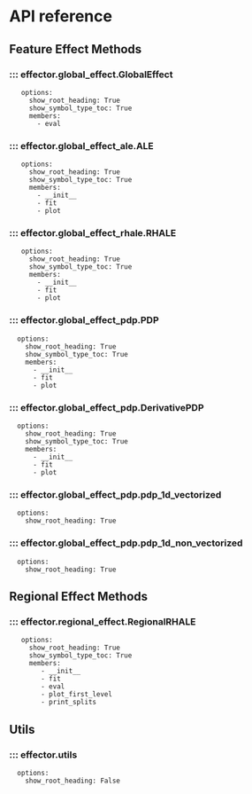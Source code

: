 # API reference

## Feature Effect Methods

### ::: effector.global_effect.GlobalEffect
       options:
         show_root_heading: True
         show_symbol_type_toc: True
         members:
           - eval

### ::: effector.global_effect_ale.ALE
       options:
         show_root_heading: True
         show_symbol_type_toc: True
         members:
           - __init__
           - fit
           - plot

### ::: effector.global_effect_rhale.RHALE
       options:
         show_root_heading: True
         show_symbol_type_toc: True
         members:
           - __init__
           - fit
           - plot

### ::: effector.global_effect_pdp.PDP
      options:
        show_root_heading: True
        show_symbol_type_toc: True
        members:
          - __init__
          - fit
          - plot

### ::: effector.global_effect_pdp.DerivativePDP
      options:
        show_root_heading: True
        show_symbol_type_toc: True
        members:
          - __init__
          - fit
          - plot


### ::: effector.global_effect_pdp.pdp_1d_vectorized
      options:
        show_root_heading: True

### ::: effector.global_effect_pdp.pdp_1d_non_vectorized
      options:
        show_root_heading: True

## Regional Effect Methods

### ::: effector.regional_effect.RegionalRHALE
       options:
         show_root_heading: True
         show_symbol_type_toc: True
         members:
            - __init__
            - fit
            - eval
            - plot_first_level
            - print_splits


## Utils
### ::: effector.utils
      options:
        show_root_heading: False
